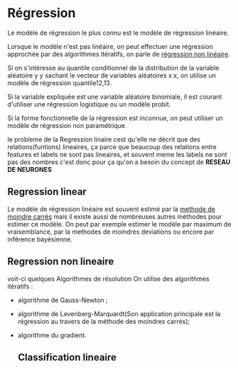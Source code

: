 # Régression

Le modèle de régression le plus connu est le modèle de régression linéaire.

Lorsque le modèle n'est pas linéaire, on peut effectuer une régression approchée par des algorithmes itératifs, on parle de <a href="https://github.com/talisma-cassoma/The-method-of-least-squares-on-Matlab.git">régression non linéaire</a>.

Si on s'intéresse au quantile conditionnel de la distribution de la variable aléatoire 
y
y sachant le vecteur de variables aléatoires 
x
x, on utilise un modèle de régression quantile12,13.

Si la variable expliquée est une variable aléatoire binomiale, il est courant d'utiliser une régression logistique ou un modèle probit.

Si la forme fonctionnelle de la régression est inconnue, on peut utiliser un modèle de régression non paramétrique.


le probleme de la Regression linaire cest qu'elle ne décrit que des relations(funtions) lineaires, ça parce que beaucoup des relations entre features et labels ne sont pas lineaires, et souvent meme les labels ne sont pas des nombres 
c'est donc pour ça qu'on a besoin du concept de <strong>RESEAU DE NEURONES</strong> 

   ## Regression linear

Le modèle de régression linéaire est souvent estimé par la <a href="https://github.com/talisma-cassoma/The-method-of-least-squares-on-Matlab">methode de moindre carrés</a>  mais il existe aussi de nombreuses autres méthodes pour estimer ce modèle. On peut par exemple estimer le modèle par maximum de vraisemblance, par la methodes de moindres deviations ou encore par inférence bayésienne.


   ## Regression non lineaire 

voit-ci quelques Algorithmes de résolution
On utilise des algorithmes itératifs :

* algorithme de Gauss-Newton ;
* algorithme de Levenberg-Marquardt(Son application principale est la régression au travers de la méthode des moindres carrés);
* algorithme du gradient.

   
   ## Classification lineaire

